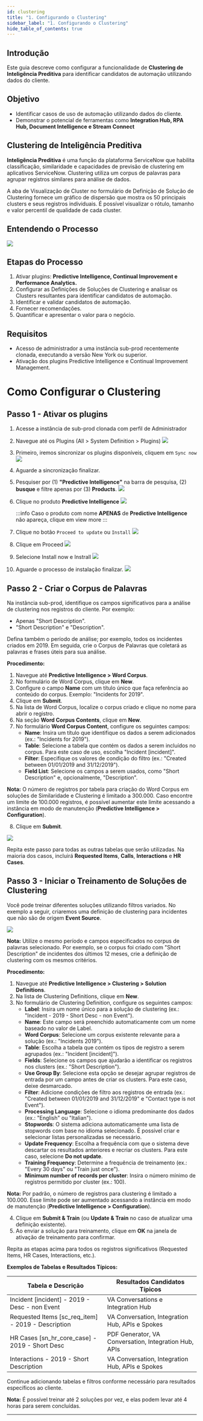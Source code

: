 ```yaml
---
id: clustering
title: "1. Configurando o Clustering"
sidebar_label: "1. Configurando o Clustering"
hide_table_of_contents: true
---
```


## Introdução

Este guia descreve como configurar a funcionalidade de **Clustering de Inteligência Preditiva** para identificar candidatos de automação utilizando dados do cliente.

## Objetivo

- Identificar casos de uso de automação utilizando dados do cliente.
- Demonstrar o potencial de ferramentas como **Integration Hub, RPA Hub, Document Intelligence e Stream Connect** 

## Clustering de Inteligência Preditiva

**Inteligência Preditiva** é uma função da plataforma ServiceNow que habilita classificação, similaridade e capacidades de previsão de clustering em aplicativos ServiceNow. Clustering utiliza um corpus de palavras para agrupar registros similares para análise de dados.

A aba de Visualização de Cluster no formulário de Definição de Solução de Clustering fornece um gráfico de dispersão que mostra os 50 principais clusters e seus registros individuais. É possível visualizar o rótulo, tamanho e valor percentil de qualidade de cada cluster.

## Entendendo o Processo

![](../images/2024-12-27-14-51-55.png)

## Etapas do Processo

  1. Ativar plugins: **Predictive Intelligence, Continual Improvement e Performance Analytics.**
  2. Configurar as Definições de Soluções de Clustering e analisar os Clusters resultantes para identificar candidatos de automação.
  3. Identificar e validar candidatos de automação.
  4. Fornecer recomendações.
  5. Quantificar e apresentar o valor para o negócio.

## Requisitos

- Acesso de administrador a uma instância sub-prod recentemente clonada, executando a versão New York ou superior.
- Ativação dos plugins Predictive Intelligence e Continual Improvement Management.

# Como Configurar o Clustering

## Passo 1 - Ativar os plugins

1. Acesse a instância de sub-prod clonada com perfil de Administrador
2. Navegue até os Plugins (All > System Definition > Plugins)
   ![](../images/2025-01-06-09-35-55.png)
3. Primeiro, iremos sincronizar os plugins disponíveis, cliquem em `Sync now`
   ![](../images/2025-01-06-09-39-54.png)
4. Aguarde a sincronização finalizar.
5. Pesquiser por (1) **"Predictive Intelligence"** na barra de pesquisa, (2) **busque** e filtre apenas por (3) **Products**.
   ![](../images/2025-01-06-09-43-51.png)
6. Clique no produto **Predictive Intelligence**
   ![](../images/2025-01-06-09-46-24.png)

   :::info
   Caso o produto com nome **APENAS** de **Predictive Intelligence** não apareça, clique em view more
   :::

7. Clique no botão `Proceed to update` ou `Install`
![](../images/2025-01-06-09-48-25.png)
8. Clique em Proceed
![](../images/2025-01-06-09-50-53.png)
9. Selecione Install now e Instrall
![](../images/2025-01-06-09-51-42.png)
10. Aguarde o processo de instalação finalizar.
![](../images/2025-01-06-09-52-18.png)


## Passo 2 - Criar o Corpus de Palavras

Na instância sub-prod, identifique os campos significativos para a análise de clustering nos registros do cliente. Por exemplo:

- Apenas "Short Description".
- "Short Description" e "Description".

Defina também o período de análise; por exemplo, todos os incidentes criados em 2019. Em seguida, crie o Corpus de Palavras que coletará as palavras e frases úteis para sua análise.

**Procedimento:**

1. Navegue até **Predictive Intelligence > Word Corpus**.
2. No formulário de Word Corpus, clique em **New**.
3. Configure o campo **Name** com um título único que faça referência ao conteúdo do corpus. Exemplo: "Incidents for 2019".
4. Clique em **Submit**.
5. Na lista de Word Corpus, localize o corpus criado e clique no nome para abrir o registro.
6. Na seção **Word Corpus Contents**, clique em **New**.
7. No formulário **Word Corpus Content**, configure os seguintes campos:
   - **Name**: Insira um título que identifique os dados a serem adicionados (ex.: "Incidents for 2019").
   - **Table**: Selecione a tabela que contém os dados a serem incluídos no corpus. Para este caso de uso, escolha "Incident [incident]".
   - **Filter**: Especifique os valores de condição do filtro (ex.: "Created between 01/01/2019 and 31/12/2019").
   - **Field List**: Selecione os campos a serem usados, como "Short Description" e, opcionalmente, "Description".

**Nota:** O número de registros por tabela para criação do Word Corpus em soluções de Similaridade e Clustering é limitado a 300.000. Caso encontre um limite de 100.000 registros, é possível aumentar este limite acessando a instância em modo de manutenção (**Predictive Intelligence > Configuration**).

8. Clique em **Submit**.

![](../images/2024-12-27-14-52-16.png)


Repita este passo para todas as outras tabelas que serão utilizadas. Na maioria dos casos, incluirá **Requested Items**, **Calls**, **Interactions** e **HR Cases**.

## Passo 3 - Iniciar o Treinamento de Soluções de Clustering

Você pode treinar diferentes soluções utilizando filtros variados. No exemplo a seguir, criaremos uma definição de clustering para incidentes que não são de origem **Event Source**.

![](../images/2024-12-27-14-52-26.png)

**Nota:** Utilize o mesmo período e campos especificados no corpus de palavras selecionado. Por exemplo, se o corpus foi criado com "Short Description" de incidentes dos últimos 12 meses, crie a definição de clustering com os mesmos critérios.

**Procedimento:**

1. Navegue até **Predictive Intelligence > Clustering > Solution Definitions**.
2. Na lista de Clustering Definitions, clique em **New**.
3. No formulário de Clustering Definition, configure os seguintes campos:
   - **Label**: Insira um nome único para a solução de clustering (ex.: "Incident - 2019 - Short Desc - non Event").
   - **Name**: Este campo será preenchido automaticamente com um nome baseado no valor de Label.
   - **Word Corpus**: Selecione um corpus existente relevante para a solução (ex.: "Incidents 2019").
   - **Table**: Escolha a tabela que contém os tipos de registro a serem agrupados (ex.: "Incident [incident]").
   - **Fields**: Selecione os campos que ajudarão a identificar os registros nos clusters (ex.: "Short Description").
   - **Use Group By**: Selecione esta opção se desejar agrupar registros de entrada por um campo antes de criar os clusters. Para este caso, deixe desmarcado.
   - **Filter**: Adicione condições de filtro aos registros de entrada (ex.: "Created between 01/01/2019 and 31/12/2019" e "Contact type is not Event").
   - **Processing Language**: Selecione o idioma predominante dos dados (ex.: "English" ou "Italian").
   - **Stopwords**: O sistema adiciona automaticamente uma lista de stopwords com base no idioma selecionado. É possível criar e selecionar listas personalizadas se necessário.
   - **Update Frequency**: Escolha a frequência com que o sistema deve descartar os resultados anteriores e recriar os clusters. Para este caso, selecione **Do not update**.
   - **Training Frequency**: Determine a frequência de treinamento (ex.: "Every 30 days" ou "Train just once").
   - **Minimum number of records per cluster**: Insira o número mínimo de registros permitido por cluster (ex.: 100).

**Nota:** Por padrão, o número de registros para clustering é limitado a 100.000. Esse limite pode ser aumentado acessando a instância em modo de manutenção (**Predictive Intelligence > Configuration**).

4. Clique em **Submit & Train** (ou **Update & Train** no caso de atualizar uma definição existente).
5. Ao enviar a solução para treinamento, clique em **OK** na janela de ativação de treinamento para confirmar.

Repita as etapas acima para todos os registros significativos (Requested Items, HR Cases, Interactions, etc.).

**Exemplos de Tabelas e Resultados Típicos:**

| Tabela e Descrição                         | Resultados Candidatos Típicos                          |
|-------------------------------------------|-------------------------------------------------------|
| Incident [incident] - 2019 - Desc - non Event  | VA Conversations e Integration Hub                    |
| Requested Items [sc_req_item] - 2019 - Description | VA Conversation, Integration Hub, APIs e Spokes     |
| HR Cases [sn_hr_core_case] - 2019 - Short Desc  | PDF Generator, VA Conversation, Integration Hub, APIs |
| Interactions - 2019 - Short Description    | VA Conversation, Integration Hub, APIs e Spokes       |

Continue adicionando tabelas e filtros conforme necessário para resultados específicos ao cliente.

**Nota:** É possível treinar até 2 soluções por vez, e elas podem levar até 4 horas para serem concluídas.

---
